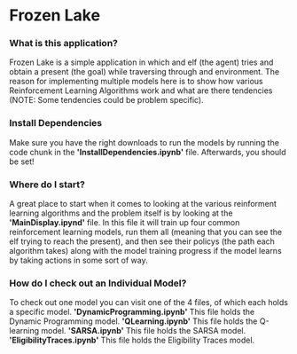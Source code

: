 # Frozen Lake

### What is this application?

Frozen Lake is a simple application in which and elf (the agent) tries and obtain a present (the goal) while traversing through and environment. The reason for implementing multiple models here is to show how various Reinforcement Learning Algorithms work and what are there tendencies (NOTE: Some tendencies could be problem specific).

### Install Dependencies

Make sure you have the right downloads to run the models by running the code chunk in the **'InstallDependencies.ipynb'** file. Afterwards, you should be set!

### Where do I start?

A great place to start when it comes to looking at the various reinforment learning algorithms and the problem itself is by looking at the **'MainDisplay.ipynd'** file. In this file it will train up four common reinforcement learning models, run them all (meaning that you can see the elf trying to reach the present), and then see their policys (the path each algorithm takes) along with the model training progress if the model learns by taking actions in some sort of way.

### How do I check out an Individual Model?

To check out one model you can visit one of the 4 files, of which each holds a specific model.
**'DynamicProgramming.ipynb'** This file holds the Dynamic Programming model.
**'QLearning.ipynb'** This file holds the Q-learning model.
**'SARSA.ipynb'** This file holds the SARSA model.
**'EligibilityTraces.ipynb'** This file holds the Eligibility Traces model.
